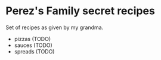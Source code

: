 # Perez's Family secret recipes

Set of recipes as given by my grandma.

 - pizzas (TODO)
 - sauces (TODO)
 - spreads (TODO)